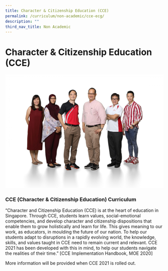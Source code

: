 ```yaml
---
title: Character & Citizenship Education (CCE)
permalink: /curriculum/non-academic/cce-ecg/
description: ""
third_nav_title: Non Academic
---
```

# **Character & Citizenship Education (CCE)**

![](/images/Character-Citizenship-Education-1536x1097.jpg)

### CCE (Character & Citizenship Education) Curriculum

“Character and Citizenship Education (CCE) is at the heart of education in Singapore. Through CCE, students learn values, social-emotional competencies, and develop character and citizenship dispositions that enable them to grow holistically and learn for life. This gives meaning to our work, as educators, in moulding the future of our nation. To help our students adapt to disruptions in a rapidly evolving world, the knowledge, skills, and values taught in CCE need to remain current and relevant. CCE 2021 has been developed with this in mind, to help our students navigate the realities of their time.” \[CCE Implementation Handbook, MOE 2020\]

More information will be provided when CCE 2021 is rolled out.